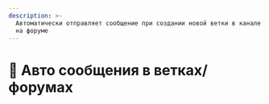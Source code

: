 ```yaml
---
description: >-
  Автоматически отправляет сообщение при создании новой ветки в канале или поста
  на форуме
---
```


# 📮 Авто сообщения в ветках/форумах

